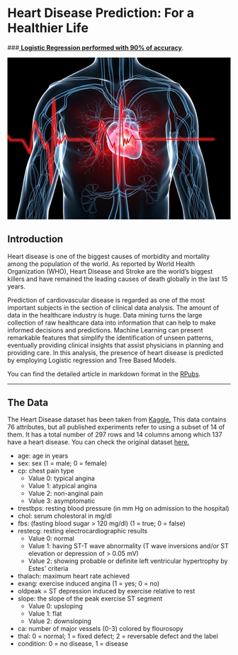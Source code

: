 Heart Disease Prediction: For a Healthier Life
=======================


###[ **Logistic Regression performed with 90% of accuracy**](https://rpubs.com/AndoFreitas/771220).

![](images/heartbeat-heart-attack.jpg)



## Introduction

Heart disease is one of the biggest causes of morbidity and mortality among the population of the world. As reported by World Health Organization (WHO), Heart Disease and Stroke are the world’s biggest killers and have remained the leading causes of death globally in the last 15 years. 

Prediction of cardiovascular disease is regarded as one of the most important subjects in the section of clinical data analysis. The amount of data in the healthcare industry is huge. Data mining turns the large collection of raw healthcare data into information that can help to make informed decisions and predictions. Machine Learning can present remarkable features that simplify the identification of unseen patterns, eventually providing clinical insights that assist physicians in planning and providing care.  In this analysis, the presence of heart disease is predicted by employing Logistic regression and Tree Based Models.


You can find the detailed article in markdown format in the [RPubs](https://rpubs.com/AndoFreitas/771220).

--------------------------------------------------------------------------------------------

## The Data

The Heart Disease dataset has been taken from [Kaggle.](https://www.kaggle.com/cherngs/heart-disease-cleveland-uci) This data contains 76 attributes, but all published experiments refer to using a subset of 14 of them. It has a total number of 297 rows and 14 columns among which 137 have a heart disease. You can check the original dataset [here.](https://archive.ics.uci.edu/ml/datasets/Heart+Disease) 


* age: age in years
* sex: sex (1 = male; 0 = female)
* cp: chest pain type
    * Value 0: typical angina
    * Value 1: atypical angina
    * Value 2: non-anginal pain
    * Value 3: asymptomatic
* trestbps: resting blood pressure (in mm Hg on admission to the hospital)
* chol: serum cholestoral in mg/dl
* fbs: (fasting blood sugar > 120 mg/dl) (1 = true; 0 = false)
* restecg: resting electrocardiographic results
    * Value 0: normal
    * Value 1: having ST-T wave abnormality (T wave inversions and/or ST elevation or depression of > 0.05 mV)
    * Value 2: showing probable or definite left ventricular hypertrophy by Estes' criteria
* thalach: maximum heart rate achieved
* exang: exercise induced angina (1 = yes; 0 = no)
* oldpeak = ST depression induced by exercise relative to rest
* slope: the slope of the peak exercise ST segment
    * Value 0: upsloping
    * Value 1: flat
    * Value 2: downsloping
* ca: number of major vessels (0-3) colored by flourosopy
* thal: 0 = normal; 1 = fixed defect; 2 = reversable defect
and the label
* condition: 0 = no disease, 1 = disease
